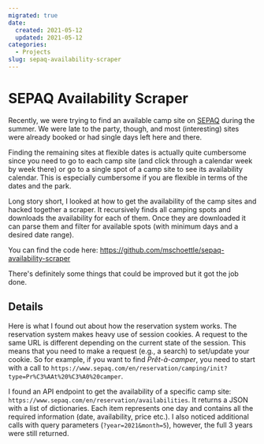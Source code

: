 ```yaml
---
migrated: true
date:
  created: 2021-05-12
  updated: 2021-05-12
categories:
  - Projects
slug: sepaq-availability-scraper
---
```

# SEPAQ Availability Scraper

Recently, we were trying to find an available camp site on [SEPAQ](https://www.sepaq.com) during the summer.
We were late to the party, though, and most (interesting) sites were already booked or had single days left here and there.

Finding the remaining sites at flexible dates is actually quite cumbersome since you need to go to each camp site (and click through a calendar week by week there) or go to a single spot of a camp site to see its availability calendar.
This is especially cumbersome if you are flexible in terms of the dates and the park.

Long story short, I looked at how to get the availability of the camp sites and hacked together a scraper.
It recursively finds all camping spots and downloads the availability for each of them.
Once they are downloaded it can parse them and filter for available spots (with minimum days and a desired date range).

You can find the code here: https://github.com/mschoettle/sepaq-availability-scraper

There's definitely some things that could be improved but it got the job done.

<!-- more -->

## Details

Here is what I found out about how the reservation system works.
The reservation system makes heavy use of session cookies.
A request to the same URL is different depending on the current state of the session.
This means that you need to make a request (e.g., a search) to set/update your cookie.
So for example, if you want to find _Prêt-à-camper_, you need to start with a call to `https://www.sepaq.com/en/reservation/camping/init?type=Pr%C3%AAt%20%C3%A0%20camper`.

I found an API endpoint to get the availability of a specific camp site: `https://www.sepaq.com/en/reservation/availabilities`.
It returns a JSON with a list of dictionaries.
Each item represents one day and contains all the required information (date, availability, price etc.).
I also noticed additional calls with query parameters (`?year=2021&month=5`), however, the full 3 years were still returned.
